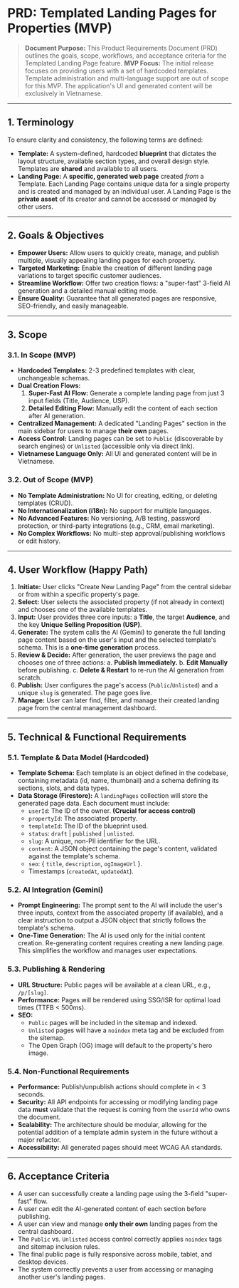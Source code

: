 # PRD: Templated Landing Pages for Properties (MVP)

> **Document Purpose:** This Product Requirements Document (PRD) outlines the goals, scope, workflows, and acceptance criteria for the Templated Landing Page feature.
> **MVP Focus:** The initial release focuses on providing users with a set of hardcoded templates. Template administration and multi-language support are out of scope for this MVP. The application's UI and generated content will be exclusively in Vietnamese.

---

## 1. Terminology

To ensure clarity and consistency, the following terms are defined:

-   **Template:** A system-defined, hardcoded **blueprint** that dictates the layout structure, available section types, and overall design style. Templates are **shared** and available to all users.
-   **Landing Page:** A **specific, generated web page** created *from* a Template. Each Landing Page contains unique data for a single property and is created and managed by an individual user. A Landing Page is the **private asset** of its creator and cannot be accessed or managed by other users.

---

## 2. Goals & Objectives

-   **Empower Users:** Allow users to quickly create, manage, and publish multiple, visually appealing landing pages for each property.
-   **Targeted Marketing:** Enable the creation of different landing page variations to target specific customer audiences.
-   **Streamline Workflow:** Offer two creation flows: a "super-fast" 3-field AI generation and a detailed manual editing mode.
-   **Ensure Quality:** Guarantee that all generated pages are responsive, SEO-friendly, and easily manageable.

---

## 3. Scope

### 3.1. In Scope (MVP)

-   **Hardcoded Templates:** 2-3 predefined templates with clear, unchangeable schemas.
-   **Dual Creation Flows:**
    1.  **Super-Fast AI Flow:** Generate a complete landing page from just 3 input fields (Title, Audience, USP).
    2.  **Detailed Editing Flow:** Manually edit the content of each section after AI generation.
-   **Centralized Management:** A dedicated "Landing Pages" section in the main sidebar for users to manage **their own** pages.
-   **Access Control:** Landing pages can be set to `Public` (discoverable by search engines) or `Unlisted` (accessible only via direct link).
-   **Vietnamese Language Only:** All UI and generated content will be in Vietnamese.

### 3.2. Out of Scope (MVP)

-   **No Template Administration:** No UI for creating, editing, or deleting templates (CRUD).
-   **No Internationalization (i18n):** No support for multiple languages.
-   **No Advanced Features:** No versioning, A/B testing, password protection, or third-party integrations (e.g., CRM, email marketing).
-   **No Complex Workflows:** No multi-step approval/publishing workflows or edit history.

---

## 4. User Workflow (Happy Path)

1.  **Initiate:** User clicks "Create New Landing Page" from the central sidebar or from within a specific property's page.
2.  **Select:** User selects the associated property (if not already in context) and chooses one of the available templates.
3.  **Input:** User provides three core inputs: a **Title**, the target **Audience**, and the key **Unique Selling Proposition (USP)**.
4.  **Generate:** The system calls the AI (Gemini) to generate the full landing page content based on the user's input and the selected template's schema. This is a **one-time generation** process.
5.  **Review & Decide:** After generation, the user previews the page and chooses one of three actions:
    a.  **Publish Immediately.**
    b.  **Edit Manually** before publishing.
    c.  **Delete & Restart** to re-run the AI generation from scratch.
6.  **Publish:** User configures the page's access (`Public`/`Unlisted`) and a unique `slug` is generated. The page goes live.
7.  **Manage:** User can later find, filter, and manage their created landing page from the central management dashboard.

---

## 5. Technical & Functional Requirements

### 5.1. Template & Data Model (Hardcoded)

-   **Template Schema:** Each template is an object defined in the codebase, containing metadata (id, name, thumbnail) and a schema defining its sections, slots, and data types.
-   **Data Storage (Firestore):** A `landingPages` collection will store the generated page data. Each document must include:
    -   `userId`: The ID of the owner. **(Crucial for access control)**
    -   `propertyId`: The associated property.
    -   `templateId`: The ID of the blueprint used.
    -   `status`: `draft` | `published` | `unlisted`.
    -   `slug`: A unique, non-PII identifier for the URL.
    -   `content`: A JSON object containing the page's content, validated against the template's schema.
    -   `seo`: { `title`, `description`, `ogImageUrl` }.
    -   Timestamps (`createdAt`, `updatedAt`).

### 5.2. AI Integration (Gemini)

-   **Prompt Engineering:** The prompt sent to the AI will include the user's three inputs, context from the associated property (if available), and a clear instruction to output a JSON object that strictly follows the template's schema.
-   **One-Time Generation:** The AI is used only for the initial content creation. Re-generating content requires creating a new landing page. This simplifies the workflow and manages user expectations.

### 5.3. Publishing & Rendering

-   **URL Structure:** Public pages will be available at a clean URL, e.g., `/p/[slug]`.
-   **Performance:** Pages will be rendered using SSG/ISR for optimal load times (TTFB < 500ms).
-   **SEO:**
    -   `Public` pages will be included in the sitemap and indexed.
    -   `Unlisted` pages will have a `noindex` meta tag and be excluded from the sitemap.
    -   The Open Graph (OG) image will default to the property's hero image.

### 5.4. Non-Functional Requirements

-   **Performance:** Publish/unpublish actions should complete in < 3 seconds.
-   **Security:** All API endpoints for accessing or modifying landing page data **must** validate that the request is coming from the `userId` who owns the document.
-   **Scalability:** The architecture should be modular, allowing for the potential addition of a template admin system in the future without a major refactor.
-   **Accessibility:** All generated pages should meet WCAG AA standards.

---

## 6. Acceptance Criteria

-   A user can successfully create a landing page using the 3-field "super-fast" flow.
-   A user can edit the AI-generated content of each section before publishing.
-   A user can view and manage **only their own** landing pages from the central dashboard.
-   The `Public` vs. `Unlisted` access control correctly applies `noindex` tags and sitemap inclusion rules.
-   The final public page is fully responsive across mobile, tablet, and desktop devices.
-   The system correctly prevents a user from accessing or managing another user's landing pages.


